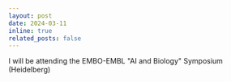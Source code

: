 ```yaml
---
layout: post
date: 2024-03-11
inline: true
related_posts: false
---
```


I will be attending the EMBO-EMBL "AI and Biology" Symposium (Heidelberg)
